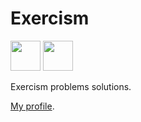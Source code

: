 # Exercism

<img src="https://cdn.rawgit.com/stepankuzmin/exercism/master/clojure-icon.png" width="48">
<img src="https://cdn.rawgit.com/stepankuzmin/exercism/master/erlang-icon.svg" width="48">

Exercism problems solutions.

[My profile](http://exercism.io/stepankuzmin).
